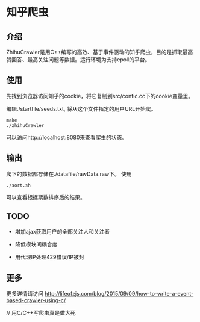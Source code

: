 # 知乎爬虫

## 介绍

ZhihuCrawler是用C++编写的高效、基于事件驱动的知乎爬虫，目的是抓取最高赞回答、最高关注问题等数据。运行环境为支持epoll的平台。

## 使用

先找到浏览器访问知乎的cookie，将它复制到src/confic.cc下的cookie变量里。

编辑./startfile/seeds.txt, 将从这个文件指定的用户URL开始爬。

    make
    ./zhihuCrawler

可以访问http://localhost:8080来查看爬虫的状态。

## 输出

爬下的数据都存储在./datafile/rawData.raw下。
使用

    ./sort.sh

可以查看根据票数排序后的结果。

## TODO

* 增加ajax获取用户的全部关注人和关注者

* 降低模块间耦合度

* 用代理IP处理429错误/IP被封

## 更多

更多详情请访问 http://lifeofzjs.com/blog/2015/09/09/how-to-write-a-event-based-crawler-using-c/

// 用C/C++写爬虫真是做大死
